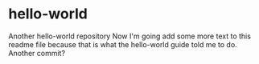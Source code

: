 # hello-world
Another hello-world repository
Now I'm going add some more text to this readme file because that is what the hello-world guide told me to do. Another commit?

